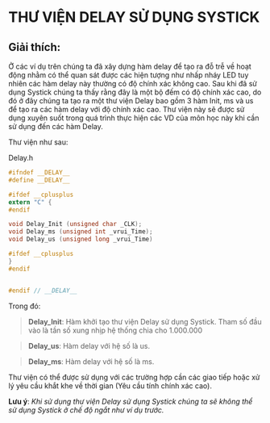 # THƯ VIỆN DELAY SỬ DỤNG SYSTICK
## Giải thích:
Ở các ví dụ trên chúng ta đã xây dựng hàm delay để tạo ra đỗ trễ về hoạt động nhằm có thể quan sát được các hiện tượng như nhấp nháy LED tuy nhiên các hàm delay này thường có độ chính xác không cao. Sau khi đã sử dụng Systick chúng ta thấy rằng đây là một bộ đếm có độ chính xác cao, do đó ở đây chúng ta tạo ra một thư viện Delay bao gồm 3 hàm Init, ms và us để tạo ra các hàm delay với độ chính xác cao. Thư viện này sẽ được sử dụng xuyên suốt trong quá trình thực hiện các VD của môn học này khi cần sử dụng đến các hàm Delay.

Thư viện như sau:

Delay.h
```C
#ifndef __DELAY__
#define __DELAY__

#ifdef __cplusplus
extern "C" {
#endif

void Delay_Init (unsigned char _CLK);
void Delay_ms (unsigned int _vrui_Time);
void Delay_us (unsigned long _vrui_Time)

#ifdef __cplusplus
}
#endif


#endif // __DELAY__
```

Trong đó:
>**Delay_Init**: Hàm khởi tạo thư viện Delay sử dụng Systick. Tham số đầu vào là tần số xung nhịp hệ thống chia cho 1.000.000

>**Delay_us**: Hàm delay với hệ số là us.

>**Delay_ms**: Hàm delay với hệ số là ms.

Thư viện có thể được sử dụng với các trường hợp cần các giao tiếp hoặc xử lý yêu cầu khắt khe về thời gian (Yêu cầu tính chính xác cao).

**Lưu ý**: _Khi sử dụng thư viện Delay sử dụng Systick chúng ta sẽ không thể sử dụng Systick ở chế độ ngắt như ví dụ trước._
